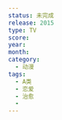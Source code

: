 ```yaml
---
status: 未完成
release: 2015
type: TV
score:
year:
month:
category:
  - 动漫
tags:
  - A类
  - 恋爱
  - 治愈
  - 
---
```

